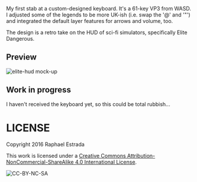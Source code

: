 My first stab at a custom-designed keyboard. It's a 61-key VP3 from WASD. I adjusted some of the legends to be more UK-ish (i.e. swap the '@' and '"') and integrated the default layer features for arrows and volume, too.

The design is a retro take on the HUD of sci-fi simulators, specifically Elite Dangerous.

## Preview
![elite-hud mock-up](https://github.com/galaktor/wasd-keyboard/blob/master/elite-hud/elite-hud_mock-up.png?raw=true)

## Work in progress
I haven't received the keyboard yet, so this could be total rubbish...

# LICENSE
Copyright 2016 Raphael Estrada

This work is licensed under a [Creative Commons Attribution-NonCommercial-ShareAlike 4.0 International License](http://creativecommons.org/licenses/by-nc-sa/4.0/).

![CC-BY-NC-SA](https://i.creativecommons.org/l/by-nc-sa/4.0/88x31.png)
